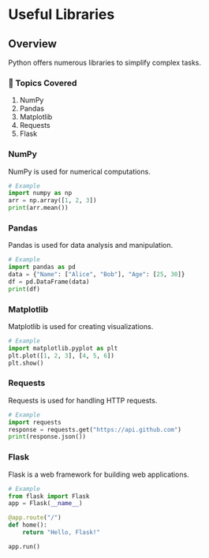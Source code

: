 # Useful Libraries

## Overview
Python offers numerous libraries to simplify complex tasks.

### 📌 Topics Covered

1. NumPy
2. Pandas
3. Matplotlib
4. Requests
5. Flask

### NumPy
NumPy is used for numerical computations.

```python
# Example
import numpy as np
arr = np.array([1, 2, 3])
print(arr.mean())
```

### Pandas
Pandas is used for data analysis and manipulation.

```python
# Example
import pandas as pd
data = {"Name": ["Alice", "Bob"], "Age": [25, 30]}
df = pd.DataFrame(data)
print(df)
```

### Matplotlib
Matplotlib is used for creating visualizations.

```python
# Example
import matplotlib.pyplot as plt
plt.plot([1, 2, 3], [4, 5, 6])
plt.show()
```

### Requests
Requests is used for handling HTTP requests.

```python
# Example
import requests
response = requests.get("https://api.github.com")
print(response.json())
```

### Flask
Flask is a web framework for building web applications.

```python
# Example
from flask import Flask
app = Flask(__name__)

@app.route("/")
def home():
    return "Hello, Flask!"

app.run()
```
